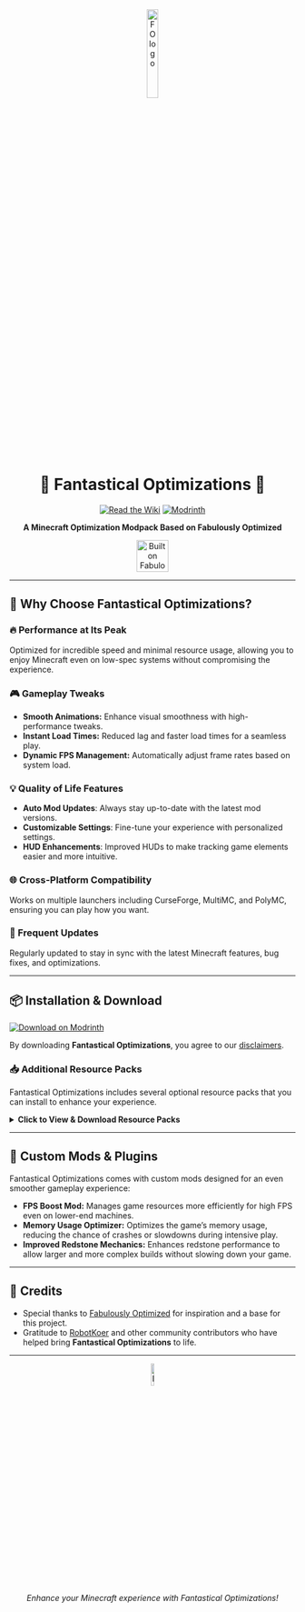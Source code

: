 <div align="center">
  <img src="https://cdn.discordapp.com/attachments/894749835742294038/1289581248523669568/wZOBJNh.jpg?ex=66f957a0&is=66f80620&hm=f9b1df4c8e5eaaf7ccfb46d3245cf757a7039e4d507ad70f82e1c7780557b218&" alt="FO logo" width="20%" height="20%">
  
  # 🌟 Fantastical Optimizations 🌟
  
  [![Read the Wiki](https://img.shields.io/badge/Wiki-Read%20the%20Wiki-blue?style=for-the-badge)](https://fantastical-optimizations.gitbook.io/fos)
  [![Modrinth](https://img.shields.io/badge/Modrinth-Download%20on%20Modrinth-green?style=for-the-badge)](https://modrinth.com/modpack/fos)
  
  **A Minecraft Optimization Modpack Based on Fabulously Optimized**  
  
  <a href="https://download.fo">
    <img alt="Built on Fabulously Optimized" height="56" src="https://cdn.jsdelivr.net/npm/@intergrav/devins-badges@3/assets/cozy/built-with/fabulously-optimized_vector.svg">
  </a>
</div>

---

## 🚀 Why Choose Fantastical Optimizations?

### 🔥 Performance at Its Peak
Optimized for incredible speed and minimal resource usage, allowing you to enjoy Minecraft even on low-spec systems without compromising the experience.

### 🎮 Gameplay Tweaks
- **Smooth Animations:** Enhance visual smoothness with high-performance tweaks.
- **Instant Load Times:** Reduced lag and faster load times for a seamless play.
- **Dynamic FPS Management:** Automatically adjust frame rates based on system load.

### 💡 Quality of Life Features
- **Auto Mod Updates**: Always stay up-to-date with the latest mod versions.
- **Customizable Settings**: Fine-tune your experience with personalized settings.
- **HUD Enhancements**: Improved HUDs to make tracking game elements easier and more intuitive.

### 🌐 Cross-Platform Compatibility
Works on multiple launchers including CurseForge, MultiMC, and PolyMC, ensuring you can play how you want.

### 🔄 Frequent Updates
Regularly updated to stay in sync with the latest Minecraft features, bug fixes, and optimizations.

---

## 📦 Installation & Download

[![Download on Modrinth](https://img.shields.io/badge/Modrinth-Download%20on%20Modrinth-green?style=for-the-badge)](https://modrinth.com/modpack/fos)

By downloading **Fantastical Optimizations**, you agree to our [disclaimers](https://fantastical-optimizations.gitbook.io/fos/disclaimers).

### 📥 Additional Resource Packs
Fantastical Optimizations includes several optional resource packs that you can install to enhance your experience. 

<details>
  <summary><strong>Click to View & Download Resource Packs</strong></summary>
  
  | Resource Pack             | CurseForge                   | Modrinth                      |
  | ------------------------- | ---------------------------- | ----------------------------- |
  | **Chat Reporting Helper**  | [CurseForge](https://curseforge.com/minecraft/texture-packs/chat-reporting-helper) | [Modrinth](https://modrinth.com/resourcepack/chat-reporting-helper) |
  | **Fast Better Grass**      | [CurseForge](https://curseforge.com/minecraft/texture-packs/fast-better-grass) | [Modrinth](https://modrinth.com/resourcepack/fast-better-grass) |
  | **Smart Boost**            | [CurseForge](https://www.curseforge.com/minecraft/texture-packs/smart-boost) | [Modrinth](https://modrinth.com/resourcepack/smart-boost/version/1.20-1.20.1) |

</details>

---

## 🌠 Custom Mods & Plugins

Fantastical Optimizations comes with custom mods designed for an even smoother gameplay experience:
- **FPS Boost Mod:** Manages game resources more efficiently for high FPS even on lower-end machines.
- **Memory Usage Optimizer:** Optimizes the game’s memory usage, reducing the chance of crashes or slowdowns during intensive play.
- **Improved Redstone Mechanics:** Enhances redstone performance to allow larger and more complex builds without slowing down your game.

---

## 🙏 Credits

- Special thanks to [Fabulously Optimized](https://modrinth.com/modpack/fabulously-optimized) for inspiration and a base for this project.
- Gratitude to [RobotKoer](https://modrinth.com/user/robotkoer) and other community contributors who have helped bring **Fantastical Optimizations** to life.

---

<div align="center">
  <img src="https://cdn.discordapp.com/attachments/894749835742294038/1289581248523669568/wZOBJNh.jpg" alt="FO logo" width="10%" height="10%">
  <p><em>Enhance your Minecraft experience with Fantastical Optimizations!</em></p>
</div>
